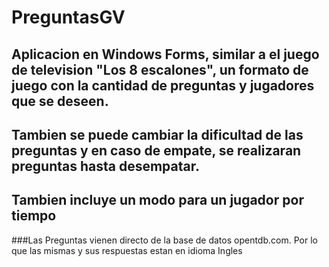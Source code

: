 # PreguntasGV

## Aplicacion en Windows Forms, similar a el juego de television "Los 8 escalones", un formato de juego con la cantidad de preguntas y jugadores que se deseen.
## Tambien se puede cambiar la dificultad de las preguntas y en caso de empate, se realizaran preguntas hasta desempatar.
## Tambien incluye un modo para un jugador por tiempo
###Las Preguntas vienen directo de la base de datos opentdb.com. Por lo que las mismas y sus respuestas estan en idioma Ingles
